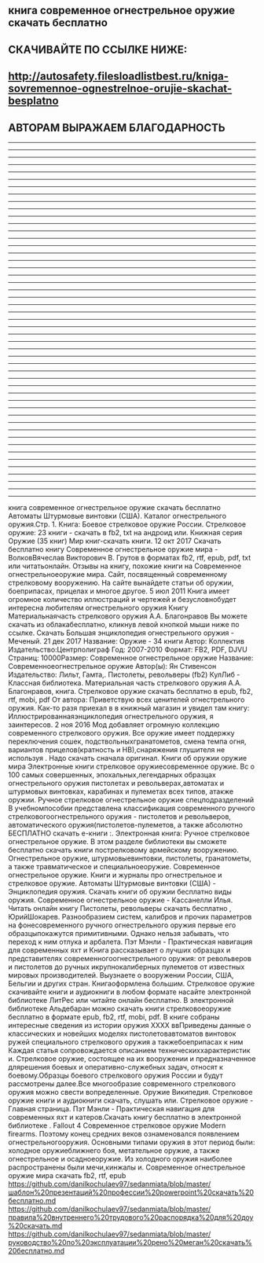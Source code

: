 книга современное огнестрельное оружие скачать бесплатно
--------------------------------------------------
СКАЧИВАЙТЕ ПО ССЫЛКЕ НИЖЕ:
--------------------------------------------------
http://autosafety.filesloadlistbest.ru/kniga-sovremennoe-ognestrelnoe-orujie-skachat-besplatno
--------------------------------------------------
АВТОРАМ ВЫРАЖАЕМ БЛАГОДАРНОСТЬ
--------------------------------------------------
--------------------------------------------------
--------------------------------------------------
--------------------------------------------------
--------------------------------------------------
--------------------------------------------------
--------------------------------------------------
--------------------------------------------------
--------------------------------------------------
--------------------------------------------------
--------------------------------------------------
--------------------------------------------------
--------------------------------------------------
--------------------------------------------------
--------------------------------------------------
--------------------------------------------------
--------------------------------------------------
--------------------------------------------------
--------------------------------------------------
--------------------------------------------------
--------------------------------------------------
--------------------------------------------------
--------------------------------------------------
--------------------------------------------------
--------------------------------------------------
--------------------------------------------------
--------------------------------------------------
--------------------------------------------------
--------------------------------------------------
--------------------------------------------------
--------------------------------------------------
--------------------------------------------------
--------------------------------------------------
--------------------------------------------------
--------------------------------------------------
--------------------------------------------------
--------------------------------------------------
--------------------------------------------------
--------------------------------------------------
--------------------------------------------------
--------------------------------------------------
--------------------------------------------------
--------------------------------------------------
--------------------------------------------------
--------------------------------------------------
--------------------------------------------------
--------------------------------------------------
--------------------------------------------------
--------------------------------------------------
--------------------------------------------------
книга современное огнестрельное оружие скачать бесплатно Автоматы  Штурмовые винтовки (США). Каталог огнестрельного оружия.Стр. 1. Книга: Боевое стрелковое оружие России. Стрелковое оружие: 23 книги - скачать в fb2, txt на андроид или. Книжная серия Оружие (35 книг)  Мир книг-скачать книги. 12 окт 2017  Скачать бесплатно книгу Современное огнестрельное оружие мира - ВолковВячеслав Викторович В. Грутов в форматах fb2, rtf, epub, pdf, txt или читатьонлайн. Отзывы на книгу, похожие книги на Современное огнестрельноеоружие мира. Сайт, посвященный современному стрелковому вооружению. На сайте вынайдете статьи об оружии, боеприпасах, прицелах и многое другое. 5 июл 2011  Книга имеет огромное количество иллюстраций и чертежей и безусловнобудет интересна любителям огнестрельного оружия  Книгу Материальнаячасть стрелкового оружия А.А. Благонравов Вы можете скачать из облакабесплатно, кликнув левой кнопкой мыши ниже по ссылке. Скачать Большая энциклопедия огнестрельного оружия - Меченый. 21 дек 2017  Название: Оружие - 34 книги Автор: Коллектив Издательство:Центрполиграф Год: 2007-2010 Формат: FB2, PDF, DJVU Страниц: 10000Размер:  Современное огнестрельное оружие Название: Современноеогнестрельное оружие Автор(ы): Ян Стивенсон Издательство: Лильт, Гамта,. Пистолеты, револьверы (fb2)  КулЛиб - Классная библиотека. Материальная часть стрелкового оружия А.А. Благонравов, книга. Стрелковое оружие  скачать бесплатно в epub, fb2, rtf, mobi, pdf
От автора: Приветствую всех ценителей огнестрельного оружия. Как-то разя приехал в в книжный магазин и увидел там книгу: Иллюстрированнаяэнциклопедия огнестрельного оружия, я заинтересов. 2 ноя 2016  Мод добавляет огромную коллекцию современного стрелкового оружия. Все оружие имеет поддержку переключения сошек, подствольныхгранатометов, смена темпа огня, вариантов прицелов(кратность и НВ),снаряжения глушителя не используя . Надо скачать сначала оригинал. Книги об оружии оружие мира  Электронные книги стрелковое оружиесовременное оружие.  Вс о 100 самых совершенных, эпохальных,легендарных образцах огнестрельного оружия  пистолетах и револьверах,автоматах и штурмовых винтовках, карабинах и пулеметах всех типов, атакже оружии. Ручное стрелковое огнестрельное оружие спецподразделений  В учебномпособии представлена классификация современного ручного стрелковогоогнестрельного оружия - пистолетов и револьверов, автоматического оружия(пистолетов-пулеметов,  а также абсолютно БЕСПЛАТНО скачать е-книги :. Электронная книга: Ручное стрелковое огнестрельное оружие. В этом разделе библиотеки вы сможете бесплатно скачать книги пострелковому армейскому вооружению. Огнестрельное оружие, штурмовыевинтовки, пистолеты, гранатометы, а также травматическое и специальноеоружие.  Современное огнестрельное оружие. Книги и журналы про огнестрельное и стрелковое оружие. Автоматы  Штурмовые винтовки (США) - Энциклопедия оружия. Скачать книги об оружии бесплатно  виды оружия. Современное огнестрельное оружие - Кассанелли Илья. Читать онлайн книгу Пистолеты, револьверы скачать бесплатно , ЮрийШокарев.  Разнообразием систем, калибров и прочих параметров на фонесовременного ручного огнестрельного оружия первые его образцыпокажутся примитивными. Однако нельзя забывать, что переход к ним отлука и арбалета. Пэт Мэнли - Практическая навигация для современных яхт и
Книга рассказывает о лучших образцах и представителях современногоогнестрельного оружия: от револьверов и пистолетов до ручных икрупнокалиберных пулеметов от известных мировых производителей. Выузнаете о вооружении России, США, Бельгии и других стран. Книгаоформлена большим. Стрелковое оружие  скачивайте книги и аудиокниги в любом формате насайте электронной библиотеке ЛитРес или читайте онлайн бесплатно. В электронной библиотеке Альдебаран можно скачать книги стрелковоеоружие бесплатно в формате epub, fb2, rtf, mobi, pdf. В книге собраны интересные сведения из истории оружия ХХХХ ввПриведены данные о классических и новейших моделях пистолетовавтоматов винтовок ружей специального стрелкового оружия а такжебоеприпасах к ним Каждая статья сопровождается описанием техническиххарактеристик и. Стрелковое оружие, состоящее на их вооружении и предназначенное длярешения боевых и оперативно-служебных задач, относят к боевому.Образцы боевого стрелкового оружия России и будут рассмотрены далее.Все многообразие современного стрелкового оружия можно свести вопределенные. Оружие  Википедия. Стрелковое оружие  книги и аудиокниги  скачать, слушать или. Стрелковое оружие - Главная страница. Пэт Мэнли - Практическая навигация для современных яхт и катеров.Скачать книгу бесплатно в электронной библиотеке . Fallout 4 Современное стрелковое оружие  Modern firearms. Поэтому конец средних веков ознаменовался появлением огнестрельногооружия. Основными типами оружия в этот период были: холодное оружиеближнего боя, метательное оружие, а также огнестрельное и осадноеоружие. Из холодного оружия наиболее распространены были мечи,кинжалы и. Современное огнестрельное оружие мира скачать fb2, rtf, epub
https://github.com/danilkochulaev97/sedanmiata/blob/master/шаблон%20презентаций%20профессии%20powerpoint%20скачать%20бесплатно.md
https://github.com/danilkochulaev97/sedanmiata/blob/master/правила%20внутреннего%20трудового%20распорядка%20для%20доу%20скачать.md
https://github.com/danilkochulaev97/sedanmiata/blob/master/руководство%20по%20эксплуатации%20рено%20меган%20скачать%20бесплатно.md